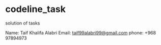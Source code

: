   # codeline_task
solution of tasks

Name: Taif Khalifa Alabri
Email: taif99alabri99@gmail.com
phone: +968 97894973
